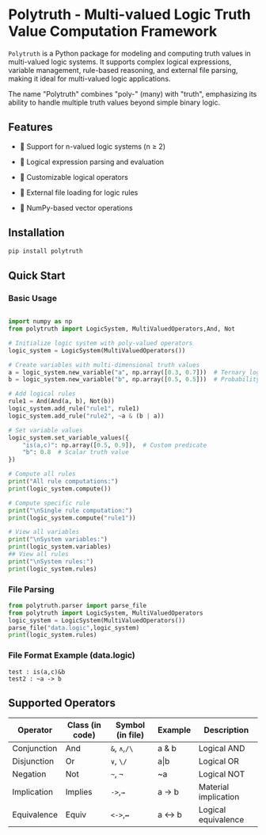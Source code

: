 # Polytruth - Multi-valued Logic Truth Value Computation Framework

`Polytruth` is a Python package for modeling and computing truth values in multi-valued logic systems. It supports complex logical expressions, variable management, rule-based reasoning, and external file parsing, making it ideal for  multi-valued logic applications. 

The name "Polytruth" combines "poly-" (many) with "truth", emphasizing its ability to handle multiple truth values beyond simple binary logic.

## Features
- 🧠 Support for n-valued logic systems (n ≥ 2)

- 📝 Logical expression parsing and evaluation

- 🔧 Customizable logical operators


- 📁 External file loading for logic rules

- 🚀 NumPy-based vector operations

## Installation
```bash
pip install polytruth
```

## Quick Start
### Basic Usage
```python

import numpy as np
from polytruth import LogicSystem, MultiValuedOperators,And, Not

# Initialize logic system with poly-valued operators
logic_system = LogicSystem(MultiValuedOperators())

# Create variables with multi-dimensional truth values
a = logic_system.new_variable("a", np.array([0.3, 0.7]))  # Ternary logic example
b = logic_system.new_variable("b", np.array([0.5, 0.5]))  # Probability distribution

# Add logical rules
rule1 = And(And(a, b), Not(b))
logic_system.add_rule("rule1", rule1)
logic_system.add_rule("rule2", ~a & (b | a))

# Set variable values
logic_system.set_variable_values({
    "is(a,c)": np.array([0.5, 0.9]),  # Custom predicate
    "b": 0.8  # Scalar truth value
})

# Compute all rules
print("All rule computations:")
print(logic_system.compute())

# Compute specific rule
print("\nSingle rule computation:")
print(logic_system.compute("rule1"))

# View all variables
print("\nSystem variables:")
print(logic_system.variables)
## View all rules
print("\nSystem rules:")
print(logic_system.rules)
```
### File Parsing

```python
from polytruth.parser import parse_file
from polytruth import LogicSystem, MultiValuedOperators
logic_system = LogicSystem(MultiValuedOperators())
parse_file("data.logic",logic_system)
print(logic_system.rules)
```
### File Format Example (data.logic)
```
test : is(a,c)&b
test2 : ~a -> b
```
## Supported Operators

|Operator|Class (in code)|Symbol (in file)|Example|Description|
|--|--|--|--|--|
|Conjunction|And|`&`, `∧`,`/\` |a & b|Logical AND|
|Disjunction|Or|`∨`, `\/`| a\|b |Logical OR|
|Negation|Not|`~`, `¬`|~a|Logical NOT|
|Implication|Implies|`->`,`→`|a -> b|Material implication|
|Equivalence|Equiv|`<->`,`↔`|a <-> b|Logical equivalence|
